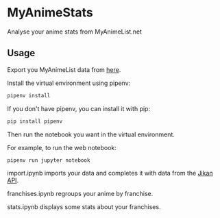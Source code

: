 # MyAnimeStats

Analyse your anime stats from MyAnimeList.net

## Usage

Export you MyAnimeList data from [here](https://myanimelist.net/panel.php?go=export).

Install the virtual environment using pipenv:

```sh
pipenv install
```

If you don't have pipenv, you can install it with pip:

```sh
pip install pipenv
```

Then run the notebook you want in the virtual environment.

For example, to run the web notebook:
```sh
pipenv run jupyter notebook
```

import.ipynb imports your data and completes it with data from the [Jikan API](https://jikan.moe/).

franchises.ipynb regroups your anime by franchise.

stats.ipynb displays some stats about your franchises.

